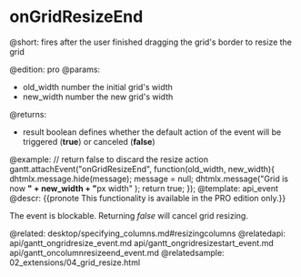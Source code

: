 onGridResizeEnd
=============

@short: fires after the user finished dragging the grid's border to resize the grid
	
@edition: pro
@params:
- old_width	number	the initial grid's width
- new_width		number	the new grid's width

@returns:  
  - result     boolean       defines whether the default action of the event will be triggered (<b>true</b>) or canceled (<b>false</b>) 

@example:
// return false to discard the resize action
gantt.attachEvent("onGridResizeEnd", function(old_width, new_width){
	dhtmlx.message.hide(message);
	message = null;
	dhtmlx.message("Grid is now <b>" + new_width + "</b>px width" );
	return true;
});
@template:	api_event
@descr:
{{pronote This functionality is available in the PRO edition only.}}

The event is blockable. Returning *false* will cancel grid resizing.

@related:
	desktop/specifying_columns.md#resizingcolumns
@relatedapi:
	api/gantt_ongridresize_event.md
    api/gantt_ongridresizestart_event.md
    api/gantt_oncolumnresizeend_event.md
@relatedsample:
	02_extensions/04_grid_resize.html
